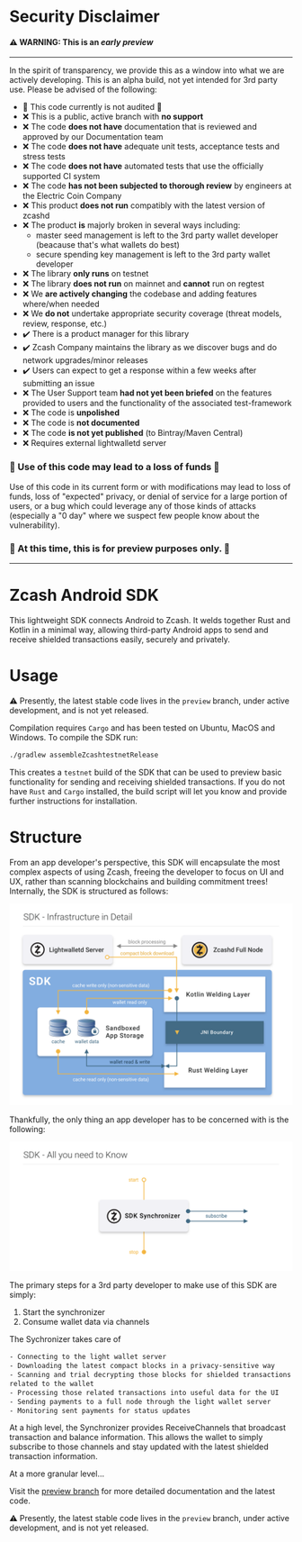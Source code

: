 # Security Disclaimer

#### :warning:  WARNING: This is an *early preview*

----

In the spirit of transparency, we provide this as a window into what we are actively developing. This is an alpha build, not yet intended for 3rd party use. Please be advised of the following:

* 🛑 This code currently is not audited 🛑
* ❌ This is a public, active branch with **no support**
* ❌ The code **does not have** documentation that is reviewed and approved by our Documentation team
* ❌ The code **does not have** adequate unit tests, acceptance tests and stress tests
* ❌ The code **does not have** automated tests that use the officially supported CI system
* ❌ The code **has not been subjected to thorough review** by engineers at the Electric Coin Company
* ❌ This product **does not run** compatibly with the latest version of zcashd
* ❌ The product **is** majorly broken in several ways including:
  * master seed management is left to the 3rd party wallet developer (beacause that's what wallets do best)
  * secure spending key management is left to the 3rd party wallet developer
* ❌ The library **only runs** on testnet
* ❌ The library **does not run** on mainnet and **cannot** run on regtest
* ❌ We **are actively changing** the codebase and adding features where/when needed
* ❌ We **do not** undertake appropriate security coverage (threat models, review, response, etc.)
* :heavy_check_mark: There is a product manager for this library
* :heavy_check_mark: Zcash Company maintains the library as we discover bugs and do network upgrades/minor releases
* :heavy_check_mark: Users can expect to get a response within a few weeks after submitting an issue
* ❌ The User Support team **had not yet been briefed** on the features provided to users and the functionality of the associated test-framework
* ❌ The code is **unpolished**
* ❌ The code is **not documented**
* ❌ The code **is not yet published** (to Bintray/Maven Central)
* ❌ Requires external lightwalletd server


 ### 🛑 Use of this code may lead to a loss of funds 🛑 
 
 Use of this code in its current form or with modifications may lead to loss of funds, loss of "expected" privacy, or denial of service for a large portion of users, or a bug which could leverage any of those kinds of attacks (especially a "0 day" where we suspect few people know about the vulnerability).

### :eyes: At this time, this is for preview purposes only. :eyes: 

----

# Zcash Android SDK

This lightweight SDK connects Android to Zcash. It welds together Rust and Kotlin in a minimal way, allowing third-party Android apps to send and receive shielded transactions easily, securely and privately.

# Usage

:warning: Presently, the latest stable code lives in the `preview` branch, under active development, and is not yet released. 

Compilation requires `Cargo` and has been tested on Ubuntu, MacOS and Windows. To compile the SDK run:

```bash
./gradlew assembleZcashtestnetRelease
```
This creates a `testnet` build of the SDK that can be used to preview basic functionality for sending and receiving shielded transactions. If you do not have `Rust` and `Cargo` installed, the build script will let you know and provide further instructions for installation.

# Structure

From an app developer's perspective, this SDK will encapsulate the most complex aspects of using Zcash, freeing the developer to focus on UI and UX, rather than scanning blockchains and building commitment trees! Internally, the SDK is structured as follows:


![SDK Diagram](assets/sdk-diagram.png?raw=true "SDK Diagram DRAFT")

Thankfully, the only thing an app developer has to be concerned with is the following:

![SDK Diagram Developer Perspective](assets/sdk_dev_pov.png?raw=true "SDK Diagram Dev POV DRAFT")

The primary steps for a 3rd party developer to make use of this SDK are simply:

  1. Start the synchronizer
  2. Consume wallet data via channels 
  
The Sychronizer takes care of

    - Connecting to the light wallet server
    - Downloading the latest compact blocks in a privacy-sensitive way
    - Scanning and trial decrypting those blocks for shielded transactions related to the wallet
    - Processing those related transactions into useful data for the UI
    - Sending payments to a full node through the light wallet server
    - Monitoring sent payments for status updates

At a high level, the Synchronizer provides ReceiveChannels that broadcast transaction and balance information. This allows the wallet to simply subscribe to those channels and stay updated with the latest shielded transaction information.
    
At a more granular level...

Visit the [preview branch](https://github.com/zcash/zcash-android-wallet-sdk/tree/preview) for more detailed documentation and the latest code.

:warning: Presently, the latest stable code lives in the `preview` branch, under active development, and is not yet released.
